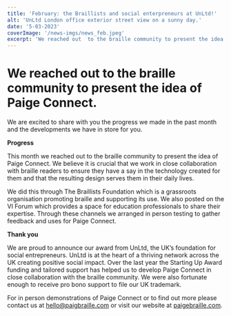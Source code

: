 ```yaml
---
title: 'February: the Braillists and social enterpreneurs at UnLtd!'
alt: 'UnLtd London office exterior street view on a sunny day.'
date: '5-03-2023'
coverImage: '/news-imgs/news_feb.jpeg'
excerpt: 'We reached out  to the braille community to present the idea of Paige Connect. Subscribe to our newsletter to learn more!'
---
```

# We reached out to the braille community to present the idea of Paige Connect.

We are excited to share with you the progress we made in the past month and the developments we have in store for you.

**Progress**

This month we reached out to the braille community to present the idea of Paige Connect. We believe it is crucial that we work in close collaboration with braille readers to ensure they have a say in the technology created for them and that the resulting design serves them in their daily lives. 

We did this through The Braillists Foundation which is a grassroots organisation promoting braille and supporting its use.  We also posted on the VI Forum which provides a space for education professionals to share their expertise. Through these channels we arranged in person testing to gather feedback and uses for Paige Connect.


**Thank you**

We are proud to announce our award from UnLtd, the UK’s foundation for social entrepreneurs. UnLtd is at the heart of a thriving network across the UK creating positive social impact. Over the last year the Starting Up Award funding and tailored support has helped us to develop Paige Connect in close collaboration with the braille community. We were also fortunate enough to receive pro bono support to file our UK trademark.

For in person demonstrations of Paige Connect or to find out more please contact us at <hello@paigbraille.com> or visit our website at [paigebraille.com](https://paigebraille.com/).
